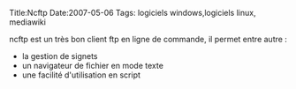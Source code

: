 Title:Ncftp
Date:2007-05-06
Tags: logiciels windows,logiciels linux,  mediawiki

ncftp est un très bon client ftp en ligne de commande, il permet entre
autre :

-   la gestion de signets
-   un navigateur de fichier en mode texte
-   une facilité d'utilisation en script

